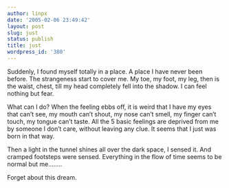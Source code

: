 ```yaml
---
author: linpx
date: '2005-02-06 23:49:42'
layout: post
slug: just
status: publish
title: just
wordpress_id: '380'
---
```


Suddenly, I found myself totally in a place. A place I have never been before.
The strangeness start to cover me. My toe, my foot, my leg, then is the waist,
chest, till my head completely fell into the shadow. I can feel nothing but
fear.

What can I do? When the feeling ebbs off, it is weird that I have my eyes that
can’t see, my mouth can’t shout, my nose can’t smell, my finger can’t touch,
my tongue can’t taste. All the 5 basic feelings are deprived from me by
someone I don’t care, without leaving any clue. It seems that I just was born
in that way.

Then a light in the tunnel shines all over the dark space, I sensed it. And
cramped footsteps were sensed. Everything in the flow of time seems to be
normal but me……..

Forget about this dream.

